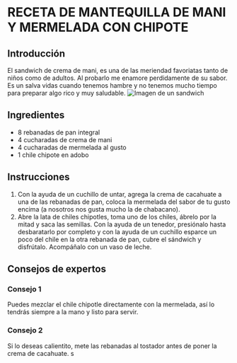 # RECETA DE MANTEQUILLA DE MANI Y MERMELADA CON CHIPOTE

## Introducción 

El sandwich de crema de mani, es una de las meriendad favoriatas tanto de niños como de adultos. Al probarlo me enamore perdidamente de su sabor. Es un salva vidas cuando tenemos hambre y no tenemos mucho tiempo para preparar algo rico y muy saludable.
![Imagen de un sandwich](retos_sesion02\retos_sesion02\Fotos\24134d89f58a3a712d36005d87185e0c.jpg)

## Ingredientes

- 8 rebanadas de pan integral
- 4 cucharadas de crema de mani
- 4 cucharadas de mermelada al gusto
- 1 chile chipote en adobo

## Instrucciones

1. Con la ayuda de un cuchillo de untar, agrega la crema de cacahuate a una de las rebanadas de pan, coloca la mermelada del sabor de tu gusto encima (a nosotros nos gusta mucho la de chabacano).
2. Abre la lata de chiles chipotles, toma uno de los chiles, ábrelo por la mitad y saca las semillas. Con la ayuda de un tenedor, presiónalo hasta desbaratarlo por completo y con la ayuda de un cuchillo esparce un poco del chile en la otra rebanada de pan, cubre el sándwich y disfrútalo. Acompáñalo con un vaso de leche.

## Consejos de expertos

### Consejo 1
Puedes mezclar el chile chipotle directamente con la mermelada, así lo tendrás siempre a la mano y listo para servir.

### Consejo 2 
Si lo deseas calientito, mete las rebanadas al tostador antes de poner la crema de cacahuate. s